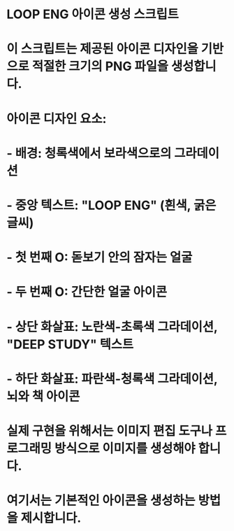 # LOOP ENG 아이콘 생성 스크립트
# 이 스크립트는 제공된 아이콘 디자인을 기반으로 적절한 크기의 PNG 파일을 생성합니다.

# 아이콘 디자인 요소:
# - 배경: 청록색에서 보라색으로의 그라데이션
# - 중앙 텍스트: "LOOP ENG" (흰색, 굵은 글씨)
# - 첫 번째 O: 돋보기 안의 잠자는 얼굴
# - 두 번째 O: 간단한 얼굴 아이콘
# - 상단 화살표: 노란색-초록색 그라데이션, "DEEP STUDY" 텍스트
# - 하단 화살표: 파란색-청록색 그라데이션, 뇌와 책 아이콘

# 실제 구현을 위해서는 이미지 편집 도구나 프로그래밍 방식으로 이미지를 생성해야 합니다.
# 여기서는 기본적인 아이콘을 생성하는 방법을 제시합니다.
